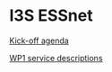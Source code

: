 # I3S ESSnet

[Kick-off agenda](ko-meeting/agenda.md)

[WP1 service descriptions](ko-meeting/wp1/service-descriptions.md)